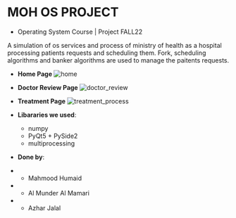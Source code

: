 # MOH OS PROJECT
- Operating System Course | Project FALL22

A simulation of os services and process of ministry of health as a hospital processing patients requests and scheduling them. Fork, scheduling algorithms and banker algorithms are used to manage the paitents requests.

+ **Home Page**
![home](https://user-images.githubusercontent.com/101018825/163314878-d941c605-0bf0-4e70-af6e-bab279cf7d7c.png)

+ **Doctor Review Page**
![doctor_review](https://user-images.githubusercontent.com/101018825/163314892-c6fefa22-3696-45b4-a07c-d2db04c0952a.png)

+ **Treatment Page**
![treatment_process](https://user-images.githubusercontent.com/101018825/163314902-44c2b47b-e005-43f4-9df5-305fac8d5420.png)

+ **Libararies we used**:
  * numpy
  * PyQt5 + PySide2
  * multiprocessing

+ **Done by**:
+  * Mahmood Humaid
+  * Al Munder Al Mamari
+  * Azhar Jalal
